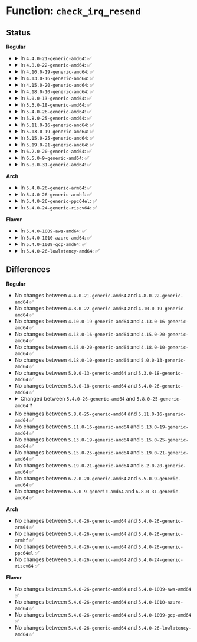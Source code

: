 # Function: <code>check_irq_resend</code>

## Status
<b>Regular</b>
<ul>
<li>
<details>
<summary>In <code>4.4.0-21-generic-amd64</code>: ✅</summary>

```c
void check_irq_resend(struct irq_desc * desc)
```

```json
{
  "name": "check_irq_resend",
  "collision_type": "Unique Global",
  "inline_type": "No",
  "funcs": [
    {
      "addr": 18446744071579752320,
      "name": "check_irq_resend",
      "external": true,
      "loc": "kernel/irq/resend.c:56",
      "file": "kernel/irq/resend.c",
      "inline": "seen, unknown",
      "caller_inline": [],
      "caller_func": [
        "kernel/irq/chip.c:irq_startup"
      ]
    }
  ],
  "symbols": [
    {
      "addr": 18446744071579752320,
      "name": "check_irq_resend",
      "section": ".text",
      "bind": "STB_GLOBAL",
      "size": 78
    }
  ]
}
```
</details>
</li>
<li>
<details>
<summary>In <code>4.8.0-22-generic-amd64</code>: ✅</summary>

```c
void check_irq_resend(struct irq_desc * desc)
```

```json
{
  "name": "check_irq_resend",
  "collision_type": "Unique Global",
  "inline_type": "No",
  "funcs": [
    {
      "addr": 18446744071579774784,
      "name": "check_irq_resend",
      "external": true,
      "loc": "kernel/irq/resend.c:56",
      "file": "kernel/irq/resend.c",
      "inline": "seen, unknown",
      "caller_inline": [],
      "caller_func": [
        "kernel/irq/chip.c:irq_startup"
      ]
    }
  ],
  "symbols": [
    {
      "addr": 18446744071579774784,
      "name": "check_irq_resend",
      "section": ".text",
      "bind": "STB_GLOBAL",
      "size": 78
    }
  ]
}
```
</details>
</li>
<li>
<details>
<summary>In <code>4.10.0-19-generic-amd64</code>: ✅</summary>

```c
void check_irq_resend(struct irq_desc * desc)
```

```json
{
  "name": "check_irq_resend",
  "collision_type": "Unique Global",
  "inline_type": "No",
  "funcs": [
    {
      "addr": 18446744071579801632,
      "name": "check_irq_resend",
      "external": true,
      "loc": "kernel/irq/resend.c:56",
      "file": "kernel/irq/resend.c",
      "inline": "seen, unknown",
      "caller_inline": [],
      "caller_func": [
        "kernel/irq/chip.c:irq_startup"
      ]
    }
  ],
  "symbols": [
    {
      "addr": 18446744071579801632,
      "name": "check_irq_resend",
      "section": ".text",
      "bind": "STB_GLOBAL",
      "size": 66
    }
  ]
}
```
</details>
</li>
<li>
<details>
<summary>In <code>4.13.0-16-generic-amd64</code>: ✅</summary>

```c
void check_irq_resend(struct irq_desc * desc)
```

```json
{
  "name": "check_irq_resend",
  "collision_type": "Unique Global",
  "inline_type": "No",
  "funcs": [
    {
      "addr": 18446744071579798800,
      "name": "check_irq_resend",
      "external": true,
      "loc": "kernel/irq/resend.c:56",
      "file": "kernel/irq/resend.c",
      "inline": "seen, unknown",
      "caller_inline": [],
      "caller_func": [
        "kernel/irq/chip.c:irq_startup"
      ]
    }
  ],
  "symbols": [
    {
      "addr": 18446744071579798800,
      "name": "check_irq_resend",
      "section": ".text",
      "bind": "STB_GLOBAL",
      "size": 66
    }
  ]
}
```
</details>
</li>
<li>
<details>
<summary>In <code>4.15.0-20-generic-amd64</code>: ✅</summary>

```c
void check_irq_resend(struct irq_desc * desc)
```

```json
{
  "name": "check_irq_resend",
  "collision_type": "Unique Global",
  "inline_type": "No",
  "funcs": [
    {
      "addr": 18446744071579832544,
      "name": "check_irq_resend",
      "external": true,
      "loc": "kernel/irq/resend.c:57",
      "file": "kernel/irq/resend.c",
      "inline": "seen, unknown",
      "caller_inline": [],
      "caller_func": [
        "kernel/irq/chip.c:irq_startup"
      ]
    }
  ],
  "symbols": [
    {
      "addr": 18446744071579832544,
      "name": "check_irq_resend",
      "section": ".text",
      "bind": "STB_GLOBAL",
      "size": 69
    }
  ]
}
```
</details>
</li>
<li>
<details>
<summary>In <code>4.18.0-10-generic-amd64</code>: ✅</summary>

```c
void check_irq_resend(struct irq_desc * desc)
```

```json
{
  "name": "check_irq_resend",
  "collision_type": "Unique Global",
  "inline_type": "No",
  "funcs": [
    {
      "addr": 18446744071579866400,
      "name": "check_irq_resend",
      "external": true,
      "loc": "kernel/irq/resend.c:55",
      "file": "kernel/irq/resend.c",
      "inline": "seen, unknown",
      "caller_inline": [],
      "caller_func": [
        "kernel/irq/chip.c:irq_startup"
      ]
    }
  ],
  "symbols": [
    {
      "addr": 18446744071579866400,
      "name": "check_irq_resend",
      "section": ".text",
      "bind": "STB_GLOBAL",
      "size": 68
    }
  ]
}
```
</details>
</li>
<li>
<details>
<summary>In <code>5.0.0-13-generic-amd64</code>: ✅</summary>

```c
void check_irq_resend(struct irq_desc * desc)
```

```json
{
  "name": "check_irq_resend",
  "collision_type": "Unique Global",
  "inline_type": "No",
  "funcs": [
    {
      "addr": 18446744071579913424,
      "name": "check_irq_resend",
      "external": true,
      "loc": "kernel/irq/resend.c:55",
      "file": "kernel/irq/resend.c",
      "inline": "seen, unknown",
      "caller_inline": [],
      "caller_func": [
        "kernel/irq/chip.c:irq_startup"
      ]
    }
  ],
  "symbols": [
    {
      "addr": 18446744071579913424,
      "name": "check_irq_resend",
      "section": ".text",
      "bind": "STB_GLOBAL",
      "size": 68
    }
  ]
}
```
</details>
</li>
<li>
<details>
<summary>In <code>5.3.0-18-generic-amd64</code>: ✅</summary>

```c
void check_irq_resend(struct irq_desc * desc)
```

```json
{
  "name": "check_irq_resend",
  "collision_type": "Unique Global",
  "inline_type": "No",
  "funcs": [
    {
      "addr": 18446744071579950832,
      "name": "check_irq_resend",
      "external": true,
      "loc": "kernel/irq/resend.c:57",
      "file": "kernel/irq/resend.c",
      "inline": "seen, unknown",
      "caller_inline": [],
      "caller_func": [
        "kernel/irq/chip.c:irq_startup"
      ]
    }
  ],
  "symbols": [
    {
      "addr": 18446744071579950832,
      "name": "check_irq_resend",
      "section": ".text",
      "bind": "STB_GLOBAL",
      "size": 68
    }
  ]
}
```
</details>
</li>
<li>
<details>
<summary>In <code>5.4.0-26-generic-amd64</code>: ✅</summary>

```c
void check_irq_resend(struct irq_desc * desc)
```

```json
{
  "name": "check_irq_resend",
  "collision_type": "Unique Global",
  "inline_type": "No",
  "funcs": [
    {
      "addr": 18446744071580000688,
      "name": "check_irq_resend",
      "external": true,
      "loc": "kernel/irq/resend.c:57",
      "file": "kernel/irq/resend.c",
      "inline": "seen, unknown",
      "caller_inline": [],
      "caller_func": [
        "kernel/irq/chip.c:irq_startup"
      ]
    }
  ],
  "symbols": [
    {
      "addr": 18446744071580000688,
      "name": "check_irq_resend",
      "section": ".text",
      "bind": "STB_GLOBAL",
      "size": 68
    }
  ]
}
```
</details>
</li>
<li>
<details>
<summary>In <code>5.8.0-25-generic-amd64</code>: ✅</summary>

```c
int check_irq_resend(struct irq_desc * desc, bool inject)
```

```json
{
  "name": "check_irq_resend",
  "collision_type": "Unique Global",
  "inline_type": "No",
  "funcs": [
    {
      "addr": 18446744071580049744,
      "name": "check_irq_resend",
      "external": true,
      "loc": "kernel/irq/resend.c:94",
      "file": "kernel/irq/resend.c",
      "inline": "seen, unknown",
      "caller_inline": [],
      "caller_func": [
        "kernel/irq/chip.c:irq_startup"
      ]
    }
  ],
  "symbols": [
    {
      "addr": 18446744071580049744,
      "name": "check_irq_resend",
      "section": ".text",
      "bind": "STB_GLOBAL",
      "size": 193
    }
  ]
}
```
</details>
</li>
<li>
<details>
<summary>In <code>5.11.0-16-generic-amd64</code>: ✅</summary>

```c
int check_irq_resend(struct irq_desc * desc, bool inject)
```

```json
{
  "name": "check_irq_resend",
  "collision_type": "Unique Global",
  "inline_type": "No",
  "funcs": [
    {
      "addr": 18446744071580032304,
      "name": "check_irq_resend",
      "external": true,
      "loc": "kernel/irq/resend.c:106",
      "file": "kernel/irq/resend.c",
      "inline": "seen, unknown",
      "caller_inline": [],
      "caller_func": [
        "kernel/irq/chip.c:irq_startup"
      ]
    }
  ],
  "symbols": [
    {
      "addr": 18446744071580032304,
      "name": "check_irq_resend",
      "section": ".text",
      "bind": "STB_GLOBAL",
      "size": 200
    }
  ]
}
```
</details>
</li>
<li>
<details>
<summary>In <code>5.13.0-19-generic-amd64</code>: ✅</summary>

```c
int check_irq_resend(struct irq_desc * desc, bool inject)
```

```json
{
  "name": "check_irq_resend",
  "collision_type": "Unique Global",
  "inline_type": "No",
  "funcs": [
    {
      "addr": 18446744071580033200,
      "name": "check_irq_resend",
      "external": true,
      "loc": "kernel/irq/resend.c:106",
      "file": "kernel/irq/resend.c",
      "inline": "seen, unknown",
      "caller_inline": [],
      "caller_func": [
        "kernel/irq/chip.c:irq_startup"
      ]
    }
  ],
  "symbols": [
    {
      "addr": 18446744071580033200,
      "name": "check_irq_resend",
      "section": ".text",
      "bind": "STB_GLOBAL",
      "size": 200
    }
  ]
}
```
</details>
</li>
<li>
<details>
<summary>In <code>5.15.0-25-generic-amd64</code>: ✅</summary>

```c
int check_irq_resend(struct irq_desc * desc, bool inject)
```

```json
{
  "name": "check_irq_resend",
  "collision_type": "Unique Global",
  "inline_type": "No",
  "funcs": [
    {
      "addr": 18446744071580165728,
      "name": "check_irq_resend",
      "external": true,
      "loc": "kernel/irq/resend.c:106",
      "file": "kernel/irq/resend.c",
      "inline": "seen, unknown",
      "caller_inline": [],
      "caller_func": [
        "kernel/irq/chip.c:irq_startup"
      ]
    }
  ],
  "symbols": [
    {
      "addr": 18446744071580165728,
      "name": "check_irq_resend",
      "section": ".text",
      "bind": "STB_GLOBAL",
      "size": 200
    }
  ]
}
```
</details>
</li>
<li>
<details>
<summary>In <code>5.19.0-21-generic-amd64</code>: ✅</summary>

```c
int check_irq_resend(struct irq_desc * desc, bool inject)
```

```json
{
  "name": "check_irq_resend",
  "collision_type": "Unique Global",
  "inline_type": "No",
  "funcs": [
    {
      "addr": 18446744071580311984,
      "name": "check_irq_resend",
      "external": true,
      "loc": "kernel/irq/resend.c:106",
      "file": "kernel/irq/resend.c",
      "inline": "seen, unknown",
      "caller_inline": [],
      "caller_func": [
        "kernel/irq/chip.c:irq_startup"
      ]
    }
  ],
  "symbols": [
    {
      "addr": 18446744071580311984,
      "name": "check_irq_resend",
      "section": ".text",
      "bind": "STB_GLOBAL",
      "size": 193
    }
  ]
}
```
</details>
</li>
<li>
<details>
<summary>In <code>6.2.0-20-generic-amd64</code>: ✅</summary>

```c
int check_irq_resend(struct irq_desc * desc, bool inject)
```

```json
{
  "name": "check_irq_resend",
  "collision_type": "Unique Global",
  "inline_type": "No",
  "funcs": [
    {
      "addr": 18446744071580525344,
      "name": "check_irq_resend",
      "external": true,
      "loc": "kernel/irq/resend.c:106",
      "file": "kernel/irq/resend.c",
      "inline": "seen, unknown",
      "caller_inline": [],
      "caller_func": [
        "kernel/irq/chip.c:irq_startup"
      ]
    }
  ],
  "symbols": [
    {
      "addr": 18446744071580525344,
      "name": "check_irq_resend",
      "section": ".text",
      "bind": "STB_GLOBAL",
      "size": 193
    }
  ]
}
```
</details>
</li>
<li>
<details>
<summary>In <code>6.5.0-9-generic-amd64</code>: ✅</summary>

```c
int check_irq_resend(struct irq_desc * desc, bool inject)
```

```json
{
  "name": "check_irq_resend",
  "collision_type": "Unique Global",
  "inline_type": "No",
  "funcs": [
    {
      "addr": 18446744071580598288,
      "name": "check_irq_resend",
      "external": true,
      "loc": "kernel/irq/resend.c:124",
      "file": "kernel/irq/resend.c",
      "inline": "seen, unknown",
      "caller_inline": [],
      "caller_func": [
        "kernel/irq/chip.c:handle_fasteoi_irq",
        "kernel/irq/chip.c:irq_startup"
      ]
    }
  ],
  "symbols": [
    {
      "addr": 18446744071580598288,
      "name": "check_irq_resend",
      "section": ".text",
      "bind": "STB_GLOBAL",
      "size": 315
    }
  ]
}
```
</details>
</li>
<li>
<details>
<summary>In <code>6.8.0-31-generic-amd64</code>: ✅</summary>

```c
int check_irq_resend(struct irq_desc * desc, bool inject)
```

```json
{
  "name": "check_irq_resend",
  "collision_type": "Unique Global",
  "inline_type": "No",
  "funcs": [
    {
      "addr": 18446744071580662800,
      "name": "check_irq_resend",
      "external": true,
      "loc": "kernel/irq/resend.c:124",
      "file": "kernel/irq/resend.c",
      "inline": "seen, unknown",
      "caller_inline": [],
      "caller_func": [
        "kernel/irq/chip.c:handle_fasteoi_irq",
        "kernel/irq/chip.c:irq_startup"
      ]
    }
  ],
  "symbols": [
    {
      "addr": 18446744071580662800,
      "name": "check_irq_resend",
      "section": ".text",
      "bind": "STB_GLOBAL",
      "size": 315
    }
  ]
}
```
</details>
</li>
</ul>
<b>Arch</b>
<ul>
<li>
<details>
<summary>In <code>5.4.0-26-generic-arm64</code>: ✅</summary>

```c
void check_irq_resend(struct irq_desc * desc)
```

```json
{
  "name": "check_irq_resend",
  "collision_type": "Unique Global",
  "inline_type": "No",
  "funcs": [
    {
      "addr": 18446603336491193752,
      "name": "check_irq_resend",
      "external": true,
      "loc": "kernel/irq/resend.c:57",
      "file": "kernel/irq/resend.c",
      "inline": "seen, unknown",
      "caller_inline": [],
      "caller_func": [
        "kernel/irq/chip.c:irq_startup"
      ]
    }
  ],
  "symbols": [
    {
      "addr": 18446603336491193752,
      "name": "check_irq_resend",
      "section": ".text",
      "bind": "STB_GLOBAL",
      "size": 268
    }
  ]
}
```
</details>
</li>
<li>
<details>
<summary>In <code>5.4.0-26-generic-armhf</code>: ✅</summary>

```c
void check_irq_resend(struct irq_desc * desc)
```

```json
{
  "name": "check_irq_resend",
  "collision_type": "Unique Global",
  "inline_type": "No",
  "funcs": [
    {
      "addr": 3225214708,
      "name": "check_irq_resend",
      "external": true,
      "loc": "kernel/irq/resend.c:57",
      "file": "kernel/irq/resend.c",
      "inline": "seen, unknown",
      "caller_inline": [],
      "caller_func": [
        "kernel/irq/chip.c:irq_startup"
      ]
    }
  ],
  "symbols": [
    {
      "addr": 3225214708,
      "name": "check_irq_resend",
      "section": ".text",
      "bind": "STB_GLOBAL",
      "size": 188
    }
  ]
}
```
</details>
</li>
<li>
<details>
<summary>In <code>5.4.0-26-generic-ppc64el</code>: ✅</summary>

```c
void check_irq_resend(struct irq_desc * desc)
```

```json
{
  "name": "check_irq_resend",
  "collision_type": "Unique Global",
  "inline_type": "No",
  "funcs": [
    {
      "addr": 13835058055284097328,
      "name": "check_irq_resend",
      "external": true,
      "loc": "kernel/irq/resend.c:57",
      "file": "kernel/irq/resend.c",
      "inline": "seen, unknown",
      "caller_inline": [],
      "caller_func": [
        "kernel/irq/chip.c:irq_startup"
      ]
    }
  ],
  "symbols": [
    {
      "addr": 13835058055284097328,
      "name": "check_irq_resend",
      "section": ".text",
      "bind": "STB_GLOBAL",
      "size": 376
    }
  ]
}
```
</details>
</li>
<li>
<details>
<summary>In <code>5.4.0-24-generic-riscv64</code>: ✅</summary>

```c
void check_irq_resend(struct irq_desc * desc)
```

```json
{
  "name": "check_irq_resend",
  "collision_type": "Unique Global",
  "inline_type": "No",
  "funcs": [
    {
      "addr": 18446743936271737912,
      "name": "check_irq_resend",
      "external": true,
      "loc": "kernel/irq/resend.c:57",
      "file": "kernel/irq/resend.c",
      "inline": "seen, unknown",
      "caller_inline": [],
      "caller_func": [
        "kernel/irq/chip.c:irq_startup"
      ]
    }
  ],
  "symbols": [
    {
      "addr": 18446743936271737912,
      "name": "check_irq_resend",
      "section": ".text",
      "bind": "STB_GLOBAL",
      "size": 92
    }
  ]
}
```
</details>
</li>
</ul>
<b>Flavor</b>
<ul>
<li>
<details>
<summary>In <code>5.4.0-1009-aws-amd64</code>: ✅</summary>

```c
void check_irq_resend(struct irq_desc * desc)
```

```json
{
  "name": "check_irq_resend",
  "collision_type": "Unique Global",
  "inline_type": "No",
  "funcs": [
    {
      "addr": 18446744071579969424,
      "name": "check_irq_resend",
      "external": true,
      "loc": "kernel/irq/resend.c:57",
      "file": "kernel/irq/resend.c",
      "inline": "seen, unknown",
      "caller_inline": [],
      "caller_func": [
        "kernel/irq/chip.c:irq_startup"
      ]
    }
  ],
  "symbols": [
    {
      "addr": 18446744071579969424,
      "name": "check_irq_resend",
      "section": ".text",
      "bind": "STB_GLOBAL",
      "size": 68
    }
  ]
}
```
</details>
</li>
<li>
<details>
<summary>In <code>5.4.0-1010-azure-amd64</code>: ✅</summary>

```c
void check_irq_resend(struct irq_desc * desc)
```

```json
{
  "name": "check_irq_resend",
  "collision_type": "Unique Global",
  "inline_type": "No",
  "funcs": [
    {
      "addr": 18446744071579907248,
      "name": "check_irq_resend",
      "external": true,
      "loc": "kernel/irq/resend.c:57",
      "file": "kernel/irq/resend.c",
      "inline": "seen, unknown",
      "caller_inline": [],
      "caller_func": [
        "kernel/irq/chip.c:irq_startup"
      ]
    }
  ],
  "symbols": [
    {
      "addr": 18446744071579907248,
      "name": "check_irq_resend",
      "section": ".text",
      "bind": "STB_GLOBAL",
      "size": 68
    }
  ]
}
```
</details>
</li>
<li>
<details>
<summary>In <code>5.4.0-1009-gcp-amd64</code>: ✅</summary>

```c
void check_irq_resend(struct irq_desc * desc)
```

```json
{
  "name": "check_irq_resend",
  "collision_type": "Unique Global",
  "inline_type": "No",
  "funcs": [
    {
      "addr": 18446744071579960960,
      "name": "check_irq_resend",
      "external": true,
      "loc": "kernel/irq/resend.c:57",
      "file": "kernel/irq/resend.c",
      "inline": "seen, unknown",
      "caller_inline": [],
      "caller_func": [
        "kernel/irq/chip.c:irq_startup"
      ]
    }
  ],
  "symbols": [
    {
      "addr": 18446744071579960960,
      "name": "check_irq_resend",
      "section": ".text",
      "bind": "STB_GLOBAL",
      "size": 68
    }
  ]
}
```
</details>
</li>
<li>
<details>
<summary>In <code>5.4.0-26-lowlatency-amd64</code>: ✅</summary>

```c
void check_irq_resend(struct irq_desc * desc)
```

```json
{
  "name": "check_irq_resend",
  "collision_type": "Unique Global",
  "inline_type": "No",
  "funcs": [
    {
      "addr": 18446744071580007424,
      "name": "check_irq_resend",
      "external": true,
      "loc": "kernel/irq/resend.c:57",
      "file": "kernel/irq/resend.c",
      "inline": "seen, unknown",
      "caller_inline": [],
      "caller_func": [
        "kernel/irq/chip.c:irq_startup"
      ]
    }
  ],
  "symbols": [
    {
      "addr": 18446744071580007424,
      "name": "check_irq_resend",
      "section": ".text",
      "bind": "STB_GLOBAL",
      "size": 68
    }
  ]
}
```
</details>
</li>
</ul>

## Differences
<b>Regular</b>
<ul>
<li>
No changes between <code>4.4.0-21-generic-amd64</code> and <code>4.8.0-22-generic-amd64</code> ✅
</li>
<li>
No changes between <code>4.8.0-22-generic-amd64</code> and <code>4.10.0-19-generic-amd64</code> ✅
</li>
<li>
No changes between <code>4.10.0-19-generic-amd64</code> and <code>4.13.0-16-generic-amd64</code> ✅
</li>
<li>
No changes between <code>4.13.0-16-generic-amd64</code> and <code>4.15.0-20-generic-amd64</code> ✅
</li>
<li>
No changes between <code>4.15.0-20-generic-amd64</code> and <code>4.18.0-10-generic-amd64</code> ✅
</li>
<li>
No changes between <code>4.18.0-10-generic-amd64</code> and <code>5.0.0-13-generic-amd64</code> ✅
</li>
<li>
No changes between <code>5.0.0-13-generic-amd64</code> and <code>5.3.0-18-generic-amd64</code> ✅
</li>
<li>
No changes between <code>5.3.0-18-generic-amd64</code> and <code>5.4.0-26-generic-amd64</code> ✅
</li>
<li>
<details>
<summary>Changed between <code>5.4.0-26-generic-amd64</code> and <code>5.8.0-25-generic-amd64</code> ❓</summary>
<ul>
<li>
<b>Param added. </b>
<code>bool inject</code>
</li>
<li>
<b>Return type changed. </b>
<code>void</code> ➡️ <code>int</code>
</li>
</ul>
</details>
</li>
<li>
No changes between <code>5.8.0-25-generic-amd64</code> and <code>5.11.0-16-generic-amd64</code> ✅
</li>
<li>
No changes between <code>5.11.0-16-generic-amd64</code> and <code>5.13.0-19-generic-amd64</code> ✅
</li>
<li>
No changes between <code>5.13.0-19-generic-amd64</code> and <code>5.15.0-25-generic-amd64</code> ✅
</li>
<li>
No changes between <code>5.15.0-25-generic-amd64</code> and <code>5.19.0-21-generic-amd64</code> ✅
</li>
<li>
No changes between <code>5.19.0-21-generic-amd64</code> and <code>6.2.0-20-generic-amd64</code> ✅
</li>
<li>
No changes between <code>6.2.0-20-generic-amd64</code> and <code>6.5.0-9-generic-amd64</code> ✅
</li>
<li>
No changes between <code>6.5.0-9-generic-amd64</code> and <code>6.8.0-31-generic-amd64</code> ✅
</li>
</ul>
<b>Arch</b>
<ul>
<li>
No changes between <code>5.4.0-26-generic-amd64</code> and <code>5.4.0-26-generic-arm64</code> ✅
</li>
<li>
No changes between <code>5.4.0-26-generic-amd64</code> and <code>5.4.0-26-generic-armhf</code> ✅
</li>
<li>
No changes between <code>5.4.0-26-generic-amd64</code> and <code>5.4.0-26-generic-ppc64el</code> ✅
</li>
<li>
No changes between <code>5.4.0-26-generic-amd64</code> and <code>5.4.0-24-generic-riscv64</code> ✅
</li>
</ul>
<b>Flavor</b>
<ul>
<li>
No changes between <code>5.4.0-26-generic-amd64</code> and <code>5.4.0-1009-aws-amd64</code> ✅
</li>
<li>
No changes between <code>5.4.0-26-generic-amd64</code> and <code>5.4.0-1010-azure-amd64</code> ✅
</li>
<li>
No changes between <code>5.4.0-26-generic-amd64</code> and <code>5.4.0-1009-gcp-amd64</code> ✅
</li>
<li>
No changes between <code>5.4.0-26-generic-amd64</code> and <code>5.4.0-26-lowlatency-amd64</code> ✅
</li>
</ul>

